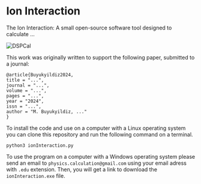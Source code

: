 # Ion Interaction

The Ion Interaction: A small open-source software tool designed to calculate ...

![DSPCal](DSPCal/guidata/ionInteraction.png)

This work was originally written to support the following paper, submitted to a journal:

```
@article{Buyukyildiz2024,
title = "...",
journal = "...",
volume = "...",
pages = "...",
year = "2024",
issn = "...",
author = "M. Buyukyildiz, ..."
}
```

To install the code and use on a computer with a Linux operating system you can clone this repository and run the following command on a terminal.

```
python3 ionInteraction.py
```

To use the program on a computer with a Windows operating system please send an email to `physics.calculation@gmail.com` using your email adress with `.edu` extension. Then, you will get a link to download the `ionInteraction.exe` file.

